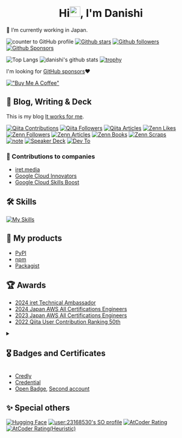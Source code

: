 <h1 align="center">Hi<img src="https://media.giphy.com/media/hvRJCLFzcasrR4ia7z/giphy.gif" width="28">, I'm Danishi</h1>

🔭 I’m currently working in Japan.

![counter to GitHub profile](https://komarev.com/ghpvc/?username=danishi&color=green)
[![Github stars](https://img.shields.io/github/stars/danishi?label=Star&style=social)](https://github.com/danishi)
[![Github followers](https://img.shields.io/github/followers/danishi?label=Follow&style=social)](https://github.com/danishi)
[![Github Sponsors](https://img.shields.io/github/sponsors/danishi?label=Sponsor&style=social)](https://github.com/sponsors/danishi)

![Top Langs](https://github-readme-stats.vercel.app/api/top-langs/?username=danishi&hide=html)
![danishi's github stats](https://github-readme-stats.vercel.app/api?username=danishi&show_icons=true&count_private=true&line_height=40)
[![trophy](https://github-profile-trophy.vercel.app/?username=danishi)](https://github.com/ryo-ma/github-profile-trophy)

I'm looking for [GitHub sponsors](https://github.com/sponsors/danishi)❤

[!["Buy Me A Coffee"](https://www.buymeacoffee.com/assets/img/custom_images/orange_img.png)](https://www.buymeacoffee.com/danishi)

## 📝 Blog, Writing & Deck
This is my blog [It works for me](https://www.blog.danishi.net/).

[![Qiita Contributions](https://badgen.org/img/qiita/danishi/contributions?style=plastic)](https://qiita.com/danishi)
[![Qiita Followers](https://badgen.org/img/qiita/danishi/followers?style=plastic)](https://qiita.com/danishi)
[![Qiita Articles](https://badgen.org/img/qiita/danishi/articles?style=plastic)](https://qiita.com/danishi)
[![Zenn Likes](https://badgen.org/img/zenn/danishi/likes?style=plastic)](https://zenn.dev/danishi)
[![Zenn Followers](https://badgen.org/img/zenn/danishi/followers?style=plastic)](https://zenn.dev/danishi)
[![Zenn Articles](https://badgen.org/img/zenn/danishi/articles?style=plastic)](https://zenn.dev/danishi)
[![Zenn Books](https://badgen.org/img/zenn/danishi/books?style=plastic)](https://zenn.dev/danishi?tab=books)
[![Zenn Scraps](https://badgen.org/img/zenn/danishi/scraps?style=plastic)](https://zenn.dev/danishi?tab=scraps)  
[![note](https://img.shields.io/badge/note-danishi-greeen)](https://note.com/_danishi)
[![Speaker Deck](https://img.shields.io/badge/Speaker_Deck-0?style=flat&logo=speaker-deck&color=009287&logoColor=white)](https://speakerdeck.com/danishi)
[![Dev To](https://img.shields.io/badge/dev.to-0A0A0A?style=for-the-badge&logo=dev.to&logoColor=white)](https://dev.to/danishi)

### 🤝 Contributions to companies
- [iret.media](https://iret.media/author/nishida)
- [Google Cloud Innovators](https://g.dev/danishi)
- [Google Cloud Skills Boost](https://partner.cloudskillsboost.google/public_profiles/f4473802-cc01-4b05-a7f1-28d8c02aa83b)

## 🛠 Skills
[![My Skills](https://skillicons.dev/icons?i=aws,bash,bootstrap,c,css,docker,dynamodb,eclipse,fastapi,firebase,flask,gcp,git,github,githubactions,gmail,html,java,js,jquery,laravel,linux,md,mysql,nodejs,nuxtjs,php,postman,py,raspberrypi,sass,sqlite,ubuntu,vim,vscode,vue,vuetify,windows,wordpress)](https://skillicons.dev)

## 🎁 My products
* [PyPI](https://pypi.org/user/danishi/)
* [npm](https://www.npmjs.com/~danishi)
* [Packagist](https://packagist.org/users/danishi/packages/)

## 🏆 Awards 
* [2024 iret Technical Ambassador](https://cloudpack.jp/info/20240530.html)
* [2024 Japan AWS All Certifications Engineers](https://aws.amazon.com/jp/blogs/psa/2024-japan-aws-all-certifications-engineers/)
* [2023 Japan AWS All Certifications Engineers](https://aws.amazon.com/jp/blogs/psa/2023-japan-aws-all-certifications-engineers/)
* [2022 Qiita User Contribution Ranking 50th](https://qiita.com/Qiita/items/75a34af032d898a86679)

<details>
<summary><h2>&#x1f396; Badges and Certificates</h2></summary>
  
[<img height="110" width="110" src="https://images.credly.com/size/110x110/images/00634f82-b07f-4bbd-a6bb-53de397fc3a6/image.png" alt="AWS Certified Cloud Practitioner"/>](https://www.credly.com/badges/4414b441-fc3e-4f1c-a02d-5c9e9811a433/public_url)
[<img height="110" width="110" src="https://images.credly.com/size/110x110/images/4d4693bb-530e-4bca-9327-de07f3aa2348/image.png" alt="AWS Certified AI Practitioner"/>](https://www.credly.com/badges/7fe9e2be-38ef-4dfc-abb3-752684049314/public_url)
[<img height="110" width="110" src="https://images.credly.com/size/110x110/images/834f2c8d-2d2c-4ce7-9580-02a351c31626/image.png" alt="AWS Certified AI Practitioner Early Adopter
"/>](https://www.credly.com/badges/cb784249-be7b-48d3-8c78-baae72d669b9/public_url)
[<img height="110" width="110" src="https://images.credly.com/size/110x110/images/0e284c3f-5164-4b21-8660-0d84737941bc/image.png" alt="AWS Certified Solutions Architect – Associate"/>](https://www.credly.com/badges/e6a26627-e6d5-403a-baff-e68948f92325/public_url)
[<img height="110" width="110" src="https://images.credly.com/size/110x110/images/b9feab85-1a43-4f6c-99a5-631b88d5461b/image.png" alt="AWS Certified Developer – Associate"/>](https://www.credly.com/badges/9e4185d5-5a08-4276-81d4-8c6b0f4015ab/public_url)
[<img height="110" width="110" src="https://images.credly.com/size/110x110/images/f0d3fbb9-bfa7-4017-9989-7bde8eaf42b1/image.png" alt="AWS Certified SysOps Administrator – Associate"/>](https://www.credly.com/badges/76c2735b-2a7e-48d7-a56d-30b61b62d452/public_url)
[<img height="110" width="110" src="https://images.credly.com/size/110x110/images/e5c85d7f-4e50-431e-b5af-fa9d9b0596e7/image.png" alt="AWS Certified Data Engineer – Associate"/>](https://www.credly.com/badges/4e40bb81-b0ee-459e-94ca-1ba0aa6afcc9/public_url)
[<img height="110" width="110" src="https://images.credly.com/size/110x110/images/4e40bb81-b0ee-459e-94ca-1ba0aa6afcc9/image.png" alt="AWS Certified Machine Learning Engineer – Associate"/>](https://www.credly.com/badges/a41d27e4-1220-4d93-a66a-1029949e792a/public_url)
[<img height="110" width="110" src="https://images.credly.com/size/110x110/images/e92b66a6-d4b5-4e86-92f9-a80846fb81e2/image.png" alt="AWS Certified Machine Learning Engineer - Associate Early Adopter"/>](https://www.credly.com/badges/8b50cab1-21f7-43e3-b4bf-c4da3c7b6dca/public_url)
[<img height="110" width="110" src="https://images.credly.com/size/110x110/images/2d84e428-9078-49b6-a804-13c15383d0de/image.png" alt="AWS Certified Solutions Architect – Professional"/>](https://www.credly.com/badges/a836e6f7-87d5-426d-b963-f70fd05b99d4/public_url)
[<img height="110" width="110" src="https://images.credly.com/size/110x110/images/bd31ef42-d460-493e-8503-39592aaf0458/image.png" alt="AWS Certified DevOps Engineer – Professional"/>](https://www.credly.com/badges/1ad6a0fc-1849-4ffb-818e-d8b9c78f41e0/public_url)
[<img height="110" width="110" src="https://images.credly.com/size/110x110/images/778bde6c-ad1c-4312-ac33-2fa40d50a147/image.png" alt="AWS Certified Machine Learning"/>](https://www.credly.com/badges/3d01955a-975c-491e-9b20-7625f176ce5f/public_url)
[<img height="110" width="110" src="https://images.credly.com/size/110x110/images/53acdae5-d69f-4dda-b650-d02ed7a50dd7/image.png" alt="AWS Certified Security – Specialty"/>](https://www.credly.com/badges/8ceb1b83-95df-4910-95d9-cd9e93c6e479/public_url)
[<img height="110" width="110" src="https://images.credly.com/size/110x110/images/4d08274f-64c1-495e-986b-3143f51b1371/image.png" alt="AWS Certified Advanced Networking – Specialty"/>](https://www.credly.com/badges/ad932d30-eadb-46d3-b46e-91fa3a661812/public_url)
[<img height="110" width="110" src="https://images.credly.com/size/110x110/images/885d38e4-55c0-4c35-b4ed-694e2b26be6c/image.png" alt="AWS Certified Database – Specialty"/>](https://www.credly.com/badges/32b52cee-a3fc-4f9d-b52e-60233c4b8c76/public_url)
[<img height="110" width="110" src="https://images.credly.com/size/110x110/images/57bb7f6a-441f-4356-a2f1-7693227a475e/image.png" alt="AWS Certified SAP on AWS – Specialty"/>](https://www.credly.com/badges/283556e7-2e31-415e-a03b-059042bab3b9/public_url)
[<img height="110" width="110" src="https://images.credly.com/size/110x110/images/6430efe4-0ac0-4df6-8f1b-9559d8fcdf27/image.png" alt="AWS Certified Data Analytics – Specialty"/>](https://www.credly.com/badges/81a620bb-a8c3-4ffe-b58a-30b7dec96dad/public_url)
[<img height="110" width="110" src="https://images.credly.com/size/110x110/images/dd75723c-9629-4511-8c19-154244c5423a/image.png" alt="AWS Certified Alexa Skill Builder – Specialty"/>](https://www.credly.com/badges/3ecafdd9-6247-465e-9107-d7be32637e1f/public_url)

[<img height="110" width="110" src="https://images.credly.com/size/110x110/images/300d4058-0dbd-47b1-96ad-63ff89e41d2b/image.png" alt="Cloud Digital Leader"/>](https://www.credly.com/badges/e7d3b41a-5f8a-44df-bf3e-74cde10ceaf0/public_url)
[<img height="110" width="110" src="https://images.credly.com/size/110x110/images/f6c4798e-59c9-4e94-8383-58a9041e8a7f/image.png" alt="Associate Cloud Engineer"/>](https://www.credly.com/badges/c2288c96-f26f-4179-8ef0-f50e0ee9e7f9/public_url)
[<img height="110" width="110" src="https://images.credly.com/size/110x110/images/d96faaa1-8c14-4d2d-8927-46f33ccf4523/image.png" alt="Professional Cloud Architect"/>](https://www.credly.com/badges/e0500e94-faee-4bfe-a744-ec0f4455bec3/public_url)
[<img height="110" width="110" src="https://images.credly.com/size/110x110/images/10227907-54b6-466f-a52c-1a26948f0aaf/image.png" alt="Professional Cloud Developer"/>](https://www.credly.com/badges/fb52ac65-75e1-49c9-8a0b-d34495a34527/public_url)
[<img height="110" width="110" src="https://images.credly.com/size/110x110/images/9baf2afb-e107-4acc-b886-5d8112581e73/image.png" alt="Professional Cloud DevOps Engineer"/>](https://www.credly.com/badges/99d03267-9d86-45c2-a02c-bed9153e2c9c/public_url)
[<img height="110" width="110" src="https://images.credly.com/size/110x110/images/275e69a5-33a8-4d9c-bad4-2bdc0dfb7d40/image.png" alt="Professional Cloud Database Engineer"/>](https://www.credly.com/badges/f3e4b501-32dd-455f-bb90-2e719893db57/public_url)
[<img height="110" width="110" src="https://images.credly.com/size/110x110/images/7bb9dc2d-53b4-412c-8bc7-8ea90556710d/image.png" alt="Professional Cloud Security Engineer"/>](https://www.credly.com/badges/c15fbc2d-9fd4-46f8-9d19-658e742f19f1/public_url)
[<img height="110" width="110" src="https://images.credly.com/size/110x110/images/d7d0d0f5-ea0b-4b3f-a76f-93934726573d/image.png" alt="Professional Data Engineer"/>](https://www.credly.com/badges/bb89744b-8097-4cc9-8805-a9b121559053/public_url)
[<img height="110" width="110" src="https://images.credly.com/size/110x110/images/05e71e7e-92a1-4821-8530-4176b2e3c4b4/image.png" alt="Professional Machine Learning Engineer"/>](https://www.credly.com/badges/9bb26cfa-2b11-4fa7-9182-cc103f20ae0b/public_url)
[<img height="110" width="110" src="https://images.credly.com/size/110x110/images/08a802bf-f2fa-44fb-8110-92acf6195738/image.png" alt="Professional Cloud Network Engineer"/>](https://www.credly.com/badges/e89672b5-4380-40bd-9366-57b9d800b99c/public_url)
[<img height="110" width="110" src="https://images.credly.com/size/110x110/images/8848cf4b-31e8-4bf8-b76f-f831f4db433b/image.png" alt="Professional Google Workspace Administrator"/>](https://www.credly.com/badges/a7bf85ea-fb18-4f85-8eed-680b4a00c2f0/public_url)

[<img height="110" width="110" src="https://images.credly.com/size/110x110/images/ce8187a0-700e-4757-9d4e-dcb3f2f88f56/Japan_Silver_Java_SE_7_Programmer_Badge__3_.png" alt="Oracle Certified Java Programmer, Silver SE 7"/>](https://www.credly.com/badges/23481bf4-c869-4013-a66c-ccdf2a322457/public_url)
[<img height="110" width="110" src="https://images.credly.com/images/b5f4764e-10b5-452d-becd-900a59c0986b/Japan_Gold_Java_SE_7_Programmer_Badge__1_.png" alt="Oracle Certified Java Programmer, Gold SE 7"/>](https://www.credly.com/badges/d2294941-0851-45c1-bb5e-7e926ab28434/public_url)
[<img height="110" width="110" src="https://images.credly.com/images/26b2b8e1-fd0e-4437-942a-5230687425e8/Japan_Master_Bronze_Oracle_Database_12c_Badge__1_.png" alt="ORACLE MASTER Bronze Oracle Database 12c"/>](https://www.credly.com/badges/51f318fe-f00a-41d4-91e7-39cb89f4e525/public_url)
[<img height="110" width="110" src="https://images.credly.com/images/92367361-e44a-43e1-9743-2ca7d68c690d/Japan_Master_Silver_Oracle_DB_12c_Badge__1_.png" alt="ORACLE MASTER Silver Oracle Database 12c"/>](https://www.credly.com/badges/03be280d-3f57-4866-a848-2d05a061d6fe/public_url)

[<img height="110" width="110" src="https://github.com/danishi/danishi/assets/13270461/3cef40c5-8a1d-44c7-98ef-c33096b02a6d" alt="JDLA Generative AI TEST 2024 #1"/>](https://www.openbadge-global.com/ns/portal/openbadge/public/assertions/detail/OFBDZUI3d3NlY3JtTmZ0ZDAxTDN5Zz09)
[<img height="110" width="110" src="https://github.com/danishi/danishi/assets/13270461/9426f11b-054a-4047-bbd1-4c2aaf137bd2" alt="JDLA Generative AI TEST 2023 #1"/>](https://www.openbadge-global.com/api/v1.0/openBadge/v2/Wallet/Public/GetAssertionShare/VHNLcEwrVGJwRWg4R2YxZFZiUkU2UT09)
[<img height="110" width="110" src="https://github.com/danishi/danishi/assets/13270461/4162276c-2a59-466a-9172-e23c6dcecae1" alt="JDLA Deep Learning for GENERAL 2021 #1"/>](https://www.openbadge-global.com/api/v1.0/openBadge/v2/Wallet/Public/GetAssertionShare/dllYNUJSVHp4aHgxRnpMV2ljM1MzUT09)
[<img height="110" width="110" src="https://github.com/danishi/danishi/assets/13270461/b831f309-ca36-441f-97e1-87bbff37d277" alt="VBAエキスパート Standard Crown"/>](https://www.openbadge-global.com/api/v1.0/openBadge/v2/Wallet/Public/GetAssertionShare/R3MreS9seHFiK2cyaGpWZHNGWUFRUT09)

[<img height="120" width="110" src="https://github.com/user-attachments/assets/feb8e08e-0c84-42fc-b9db-073d2835cbd4" alt="2024 iret Technical Ambassador"/>](https://cloudpack.jp/info/20240530.html)

</details>

* [Credly](https://www.credly.com/users/shunji-nishida.edaa312b/badges?sort=-state_updated_at&page=1)
* [Credential](https://www.credential.net/profile/shunjinishida518395/wallet)
* [Open Badge](https://www.openbadge-global.com/ns/portal/openbadge/public/assertions/user/TS83WnQzbzRpZXVsUzlnM1ZxNUFMQT09), [Second account](https://www.openbadge-global.com/ns/portal/openbadge/public/assertions/user/WktCZUNiY0xrSXY2NWRTWmxuZ2FZdz09)

## ✨ Special others
[![Hugging Face](https://img.shields.io/badge/%F0%9F%A4%97%20Hugging%20Face-danishi-yellow)](https://huggingface.co/danishi411)
[![user:23168530's SO profile](https://stackoverflow-readme-profile.johannchopin.fr/profile-small/23168530?theme=default)](https://stackoverflow.com/users/23168530/danishi)
[![AtCoder Rating](https://badgen.org/img/atcoder/danishi/rating/algorithm?style=plastic)](https://atcoder.jp/users/danishi?contestType=algo)
[![AtCoder Rating(Heuristic)](https://badgen.org/img/atcoder/danishi/rating/heuristic?style=plastic)](https://atcoder.jp/users/danishi?contestType=heuristic)

